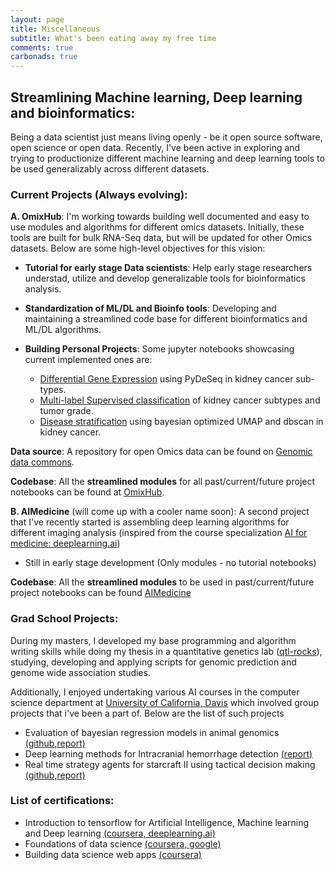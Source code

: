 ```yaml
---
layout: page
title: Miscellaneous
subtitle: What's been eating away my free time 
comments: true
carbonads: true
---
```


<!-- This is a collection of some personal projects I've worked on that are easily viewable online. Anything that is not browser-friendly will not make the cut :( -->
## Streamlining Machine learning, Deep learning and bioinformatics:

Being a data scientist just means living openly - be it open source software, open science or open data. Recently, I've been active in exploring and trying to productionize different machine learning and deep learning tools to be used generalizably across different datasets.

### Current Projects (Always evolving):

**A. OmixHub**: I'm working towards building well documented and easy to use modules and algorithms for different omics datasets. Initially, these tools are built for bulk RNA-Seq data, but will be updated for other Omics datasets. Below are some high-level objectives for this vision:

 - **Tutorial for early stage Data scientists**: Help early stage researchers understad, utilize and develop generalizable tools for bioinformatics analysis. 
 - **Standardization of ML/DL and Bioinfo tools**: Developing and maintaining a streamlined code base for different bioinformatics and ML/DL algorithms.
  
- **Building Personal Projects**: Some jupyter notebooks showcasing current implemented ones are:
   - [Differential Gene Expression](/files/DeSeqApplication/docs/workflow.md) using PyDeSeq in kidney cancer sub-types. 
   - [Multi-label Supervised classification](/files/SupervisedLearningApplication/docs/workflow.md) of kidney cancer subtypes and tumor grade.
   - [Disease stratification](/files/UmapApplication/docs/workflow.md) using bayesian optimized UMAP and dbscan in kidney cancer.  

**Data source**:  A repository for open Omics data can be found on [Genomic data commons](https://portal.gdc.cancer.gov/repository).

**Codebase**: All the **streamlined modules** for all past/current/future project notebooks can be found at [OmixHub](https://github.com/adhal007/OmixHub).

**B. AIMedicine** (will come up with a cooler name soon): A second project that I've recently started is assembling deep learning algorithms for different imaging analysis (inspired from the course specialization [AI for medicine: deeplearning.ai](https://www.deeplearning.ai/courses/ai-for-medicine-specialization/)) 

- Still in early stage development (Only modules - no tutorial notebooks)

**Codebase**: All the **streamlined modules** to be used in past/current/future project notebooks can be found [AIMedicine](https://github.com/adhal007/AIMedicine)


### Grad School Projects:

During my masters, I developed my base programming and algorithm writing skills while doing my thesis in a quantitative genetics lab ([qtl-rocks](https://qtlrocks.notion.site/Quantitative-Genetics-Lab-a34943bdb6094b89b60fc1f10b2e20be)), studying, developing and applying scripts for genomic prediction and genome wide association studies. 

Additionally, I enjoyed undertaking various AI courses in the computer science department at [University of California, Davis](https://cs.ucdavis.edu/) which involved group projects that i've been a part of. Below are the list of such projects

- Evaluation of bayesian regression models in animal genomics  [(github](https://github.com/adhal007/SSBR-JWAS-Implementation)[,report)](https://www.overleaf.com/project/5e1408bb3d549100019e1d03)
- Deep learning methods for Intracranial hemorrhage detection [(report)](https://www.overleaf.com/1359439834vszcmwdsjymd#b028db)
- Real time strategy agents for starcraft II using tactical decision making [(github,](https://github.com/adhal007/SC2-GCP-CNN)[report)](https://www.overleaf.com/project/5c8f7547e49c3964192f4b09)

### List of certifications:
- Introduction to tensorflow for Artificial Intelligence, Machine learning and Deep learning  [(coursera, deeplearning.ai)](https://coursera.org/share/d6d78d704133cc8a37725be520787256)
- Foundations of data science [(coursera, google)]("https://coursera.org/share/9f37553e8023098ed84a36bce6461f58")
- Building data science web apps [(coursera)](https://coursera.org/share/e38cbb7230a8e912092a3d345773bff9")